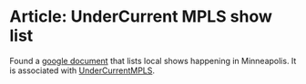 # Article: UnderCurrent MPLS show list

Found a [google document] that lists local shows happening in Minneapolis. It is associated with [UnderCurrentMPLS].

[google document]: https://docs.google.com/document/d/1oTbWYHsDd5KBa791mG-_1EVyV-unkeu3XWTugNkEArI/edit?tab=t.0
[UnderCurrentMPLS]: https://www.facebook.com/UnderCurrentMPLS/
